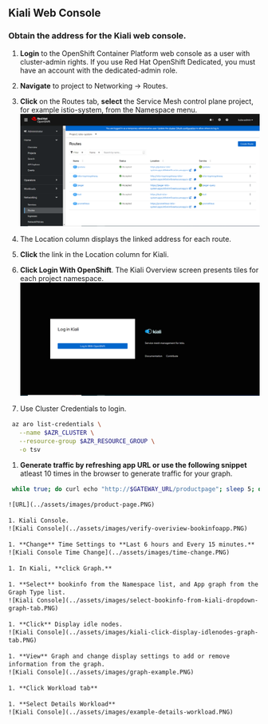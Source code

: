 ## Kiali Web Console
### Obtain the address for the Kiali web console.

1. **Login** to the OpenShift Container Platform web console as a user with cluster-admin rights. If you use Red Hat OpenShift Dedicated, you must have an account with the dedicated-admin role.

1. **Navigate** to project to Networking → Routes.

1. **Click** on the Routes tab, **select** the Service Mesh control plane project, for example istio-system, from the Namespace menu.
![Project Network Route](../assets/images/click-network-under-project-view-kiali-route.PNG)

1. The Location column displays the linked address for each route.

1. **Click** the link in the Location column for Kiali.

1. **Click Login With OpenShift**. The Kiali Overview screen presents tiles for each project namespace.
![Kiali Login](../assets/images/kiali-login-with-cluster-credentials.PNG)

1. Use Cluster Credentials to login.
```bash
 az aro list-credentials \
   --name $AZR_CLUSTER \
   --resource-group $AZR_RESOURCE_GROUP \
   -o tsv
```
1. **Generate traffic by refreshing app URL or use the following snippet** atleast 10 times in the browser to generate traffic for your graph.
```bash
 while true; do curl echo "http://$GATEWAY_URL/productpage"; sleep 5; done
```
```
![URL](../assets/images/product-page.PNG)

1. Kiali Console.
![Kiali Console](../assets/images/verify-overiview-bookinfoapp.PNG)

1. **Change** Time Settings to **Last 6 hours and Every 15 minutes.**
![Kiali Console Time Change](../assets/images/time-change.PNG)

1. In Kiali, **click Graph.**

1. **Select** bookinfo from the Namespace list, and App graph from the Graph Type list.
![Kiali Console](../assets/images/select-bookinfo-from-kiali-dropdown-graph-tab.PNG)

1. **Click** Display idle nodes.
![Kiali Console](../assets/images/kiali-click-display-idlenodes-graph-tab.PNG)

1. **View** Graph and change display settings to add or remove information from the graph.
![Kiali Console](../assets/images/graph-example.PNG)

1. **Click Workload tab**

1. **Select Details Workload**
![Kiali Console](../assets/images/example-details-workload.PNG)

